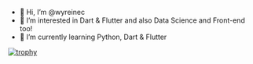 - 👋 Hi, I’m @wyreinec
- 👀 I’m interested in Dart & Flutter and also Data Science and Front-end too!
- 🌱 I’m currently learning Python, Dart & Flutter

<!---
wyreinec/wyreinec is a ✨ special ✨ repository because its `README.md` (this file) appears on your GitHub profile.
You can click the Preview link to take a look at your changes.
--->

[![trophy](https://github-profile-trophy.vercel.app/?username=ryo-ma&theme=monokai)](https://github.com/ryo-ma/github-profile-trophy)

